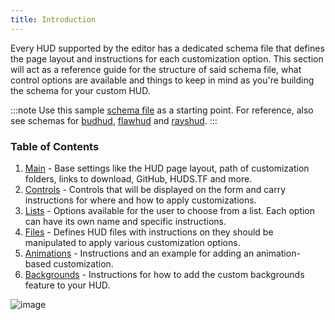 ```yaml
---
title: Introduction
---
```


Every HUD supported by the editor has a dedicated schema file that defines the page layout and instructions for each customization option. This section will act as a reference guide for the structure of said schema file, what control options are available and things to keep in mind as you're building the schema for your custom HUD.

:::note
Use this sample [schema file][json-sample] as a starting point. For reference, also see schemas for [budhud][json-budhud], [flawhud][json-flawhud] and [rayshud][json-rayshud].
:::

### Table of Contents

1. [Main][docs-main] - Base settings like the HUD page layout, path of customization folders, links to download, GitHub, HUDS.TF and more.
2. [Controls][docs-controls] - Controls that will be displayed on the form and carry instructions for where and how to apply customizations.
3. [Lists][docs-options] - Options available for the user to choose from a list. Each option can have its own name and specific instructions.
4. [Files][docs-files] - Defines HUD files with instructions on they should be manipulated to apply various customization options.
5. [Animations][docs-animations] - Instructions and an example for adding an animation-based customization.
6. [Backgrounds][docs-background] - Instructions for how to add the custom backgrounds feature to your HUD.

![image](https://user-images.githubusercontent.com/6818236/116594733-8ad89800-a8f0-11eb-948a-84757dedc634.png)

<!-- MARKDOWN LINKS -->
[json-sample]: https://raw.githubusercontent.com/CriticalFlaw/TF2HUD.Editor/master/docs/resources/sample.json
[json-budhud]: https://raw.githubusercontent.com/CriticalFlaw/TF2HUD.Editor/master/src/TF2HUD.Editor/JSON/budhud.json
[json-flawhud]: https://raw.githubusercontent.com/CriticalFlaw/TF2HUD.Editor/master/src/TF2HUD.Editor/JSON/flawhud.json
[json-rayshud]: https://raw.githubusercontent.com/CriticalFlaw/TF2HUD.Editor/master/src/TF2HUD.Editor/JSON/rayshud.json
[docs-main]: https://www.editor.criticalflaw.ca/json/base
[docs-controls]: https://www.editor.criticalflaw.ca/json/controls
[docs-options]: https://www.editor.criticalflaw.ca/json/options
[docs-files]: https://www.editor.criticalflaw.ca/json/files/
[docs-animations]: https://www.editor.criticalflaw.ca/json/animations/
[docs-background]: https://www.editor.criticalflaw.ca/json/backgrounds/